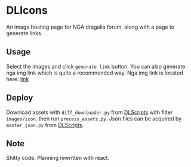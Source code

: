 # DLIcons

An image hosting page for NGA dragalia forum, along with a page to generate links.

## Usage

Select the images and click `generate link` button.
You can also generate nga img link which is quite a recommended way.
Nga img link is located here: [link](https://nga.178.com/read.php?tid=25836044)

## Deploy

Download assets with `diff_downloader.py` from [DLScripts](https://github.com/sh0wer1ee/DLScripts) with filter `images/icon`, then run `process_assets.py`. Json files can be acquired by `master_json.py` from [DLScripts](https://github.com/sh0wer1ee/DLScripts).

## Note

Shitty code.
Planning rewritten with react.
